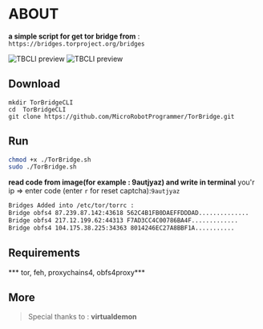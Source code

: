 # ABOUT

**a simple script for get tor bridge from** :` https://bridges.torproject.org/bridges`

![TBCLI preview](https://raw.githubusercontent.com/MicroRobotProgrammer/TorBridge/master/screenshot/captcha.jpg)
![TBCLI preview](https://raw.githubusercontent.com/MicroRobotProgrammer/TorBridge/master/screenshot/Bridges.jpg)


## Download
	mkdir TorBridgeCLI
	cd  TorBridgeCLI
	git clone https://github.com/MicroRobotProgrammer/TorBridge.git

## Run
```bash
chmod +x ./TorBridge.sh
sudo ./TorBridge.sh
```
**read code from image(for example : 9autjyaz) and write in terminal**
you'r ip => enter code (enter `r` for reset captcha):`9autjyaz`
```bash
Bridges Added into /etc/tor/torrc :
Bridge obfs4 87.239.87.142:43618 562C4B1FB0DAEFFDDDAD..............
Bridge obfs4 217.12.199.62:44313 F7AD3CC4C00786BA4F.............
Bridge obfs4 104.175.38.225:34363 8014246EC27A8BBF1A...........
```


## Requirements

*** tor, feh, proxychains4, obfs4proxy***

## More
>  Special thanks to :  **virtualdemon**


